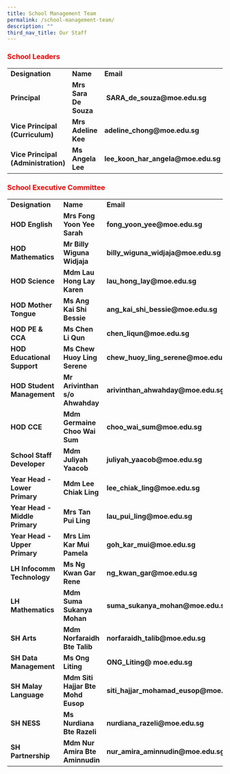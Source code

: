 ```yaml
---
title: School Management Team
permalink: /school-management-team/
description: ""
third_nav_title: Our Staff
---
```


<h3><strong><span style="color: #ff0000;">School Leaders</span></strong></h3>
<table width="771">
<tbody>
<tr>
<td width="223"><strong>Designation</strong></td>
<td width="241"><strong>Name</strong></td>
<td width="307"><strong>Email</strong></td>
</tr>
<tr>
<td width="223"><strong>Principal</strong></td>
<td width="241"><strong>Mrs Sara De Souza</strong></td>
<td width="307"><strong>&nbsp;SARA_de_souza@moe.edu.sg</strong></td>
</tr>
<tr>
<td width="223"><strong>Vice Principal (Curriculum)</strong></td>
<td width="241"><strong>Mrs Adeline Kee&nbsp;</strong></td>
<td width="307"><strong>adeline_chong@moe.edu.sg&nbsp;</strong></td>
</tr>
<tr>
<td width="223"><strong>Vice Principal (Administration)</strong></td>
<td width="241"><strong>Ms Angela Lee</strong></td>
<td width="307"><strong>lee_koon_har_angela@moe.edu.sg</strong></td>
</tr>
</tbody>
</table>
<h3><strong><span style="color: #ff0000;">School Executive Committee</span></strong></h3>
<table width="771">
<tbody>
<tr>
<td width="223"><strong>Designation</strong></td>
<td width="241"><strong>Name</strong></td>
<td width="307"><strong>Email</strong></td>
</tr>
<tr>
<td width="223"><strong>HOD English</strong></td>
<td width="241"><strong>Mrs Fong Yoon Yee Sarah</strong></td>
<td width="307"><strong>fong_yoon_yee@moe.edu.sg</strong></td>
</tr>
<tr>
<td width="223"><strong>HOD Mathematics</strong></td>
<td width="241"><strong>Mr Billy Wiguna Widjaja</strong></td>
<td width="307"><strong>billy_wiguna_widjaja@moe.edu.sg</strong></td>
</tr>
<tr>
<td width="223"><strong>HOD Science</strong></td>
<td width="241"><strong>Mdm Lau Hong Lay Karen</strong></td>
<td width="307"><strong>lau_hong_lay@moe.edu.sg</strong></td>
</tr>
<tr>
<td width="223"><strong>HOD Mother Tongue</strong></td>
<td width="241"><strong>Ms Ang Kai Shi Bessie</strong></td>
<td width="307"><strong>ang_kai_shi_bessie@moe.edu.sg</strong></td>
</tr>
<tr>
<td width="223"><strong>HOD PE &amp; CCA</strong></td>
<td width="241"><strong>Ms Chen Li Qun</strong></td>
<td width="307"><strong>chen_liqun@moe.edu.sg</strong></td>
</tr>
<tr>
<td width="223"><strong>HOD Educational Support</strong></td>
<td width="241"><strong>Ms Chew Huoy Ling Serene</strong></td>
<td width="307"><strong>chew_huoy_ling_serene@moe.edu.sg</strong></td>
</tr>
<tr>
<td width="223"><strong>HOD Student Management&nbsp;</strong></td>
<td width="241"><strong>Mr Arivinthan s/o Ahwahday</strong></td>
<td width="307"><strong>arivinthan_ahwahday@moe.edu.sg</strong></td>
</tr>
<tr>
<td width="223"><strong>HOD CCE</strong></td>
<td width="241"><strong>Mdm Germaine Choo Wai Sum</strong></td>
<td width="307"><strong>choo_wai_sum@moe.edu.sg</strong></td>
</tr>
<tr>
<td width="223"><strong>School Staff Developer</strong></td>
<td width="241"><strong>Mdm Juliyah Yaacob</strong></td>
<td width="307"><strong>juliyah_yaacob@moe.edu.sg</strong></td>
</tr>
<tr>
<td width="223"><strong>Year Head - Lower Primary</strong></td>
<td width="241"><strong>Mdm Lee Chiak Ling</strong></td>
<td width="307"><strong>lee_chiak_ling@moe.edu.sg</strong></td>
</tr>
<tr>
<td width="223"><strong>Year Head - Middle Primary</strong></td>
<td width="241"><strong>Mrs Tan Pui Ling</strong></td>
<td width="307"><strong>lau_pui_ling@moe.edu.sg</strong></td>
</tr>
<tr>
<td width="223"><strong>Year Head - Upper Primary</strong></td>
<td width="241"><strong>Mrs Lim Kar Mui Pamela</strong></td>
<td width="307"><strong>goh_kar_mui@moe.edu.sg</strong></td>
</tr>
<tr>
<td width="223"><strong>LH Infocomm Technology</strong></td>
<td width="241"><strong>Ms Ng Kwan Gar Rene</strong></td>
<td width="307"><strong>ng_kwan_gar@moe.edu.sg</strong></td>
</tr>
<tr>
<td width="223"><strong>LH Mathematics</strong></td>
<td width="241"><strong>Mdm Suma Sukanya Mohan</strong></td>
<td width="307"><strong>suma_sukanya_mohan@moe.edu.sg</strong></td>
</tr>
<tr>
<td width="223"><strong>SH Arts</strong></td>
<td width="241"><strong>Mdm Norfaraidh Bte Talib</strong></td>
<td width="307"><strong>norfaraidh_talib@moe.edu.sg</strong></td>
</tr>
<tr>
<td width="223"><strong>SH Data Management</strong></td>
<td width="241"><strong>Ms Ong Liting</strong></td>
<td width="307"><strong>ONG_Liting@ moe.edu.sg</strong></td>
</tr>
<tr>
<td width="223"><strong>SH Malay Language</strong></td>
<td width="241"><strong>Mdm Siti Hajjar Bte Mohd Eusop</strong></td>
<td width="307"><strong>siti_hajjar_mohamad_eusop@moe.edu.sg</strong></td>
</tr>
<tr>
<td width="223"><strong>SH NESS</strong></td>
<td width="241"><strong>Ms Nurdiana Bte Razeli</strong></td>
<td width="307"><strong>nurdiana_razeli@moe.edu.sg</strong></td>
</tr>
<tr>
<td width="223"><strong>SH Partnership</strong></td>
<td width="241"><strong>Mdm Nur Amira Bte Aminnudin</strong></td>
<td width="307"><strong>nur_amira_aminnudin@moe.edu.sg</strong></td>
</tr>
</tbody>
</table>